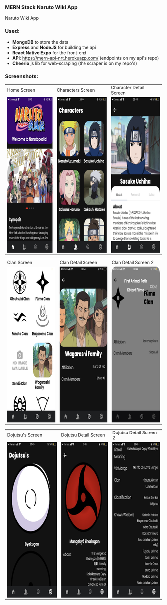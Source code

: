 ### MERN Stack Naruto Wiki App

Naruto Wiki App

### Used:

- **MongoDB** to store the data
- **Express** and **NodeJS** for building the api
- **React Native Expo** for the front-end
- **API**: https://mern-api-nrt.herokuapp.com/ (endpoints on my api's repo)
- **Cheerio** js lib for web-scraping (the scraper is on my repo's)

### Screenshots:

<table>
  <tr>
    <td>Home Screen</td>
     <td>Characters Screen</td>
     <td>Character Detail Screen</td>
  </tr>
  
  <tr>
    <td><img src="screenshots/1.JPG" width=300 height=500></td>
    <td><img src="screenshots/2.JPG" width=300 height=500></td>
    <td><img src="screenshots/3.JPG" width=300 height=500></td>
  </tr>
 </table>

<table>
  <tr>
    <td>Clan Screen</td>
     <td>Clan Detail Screen</td>
     <td>Clan Detail Screen 2</td>
  </tr>
  
  <tr>
    <td><img src="screenshots/4.JPG" width=300 height=500></td>
    <td><img src="screenshots/5.JPG" width=300 height=500></td>
    <td><img src="screenshots/6.JPG" width=300 height=500></td>
  </tr>
 </table>
 
 <table>
  <tr>
    <td>Dojutsu's Screen</td>
     <td>Dojutsu Detail Screen</td>
     <td>Dojutsu Detail Screen 2</td>
  </tr>
  
  <tr>
    <td><img src="screenshots/7.JPG" width=300 height=500></td>
    <td><img src="screenshots/8.JPG" width=300 height=500></td>
    <td><img src="screenshots/9.JPG" width=300 height=500></td>
  </tr>
 </table>
